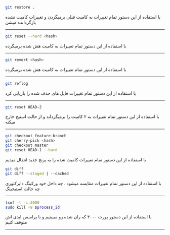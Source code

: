 ```BASH
git restore .
```
<p>
     با استفاده از این دستور تمام تغییرات به کامیت قبلی برمیگردن و تغییرات کامیت نشده بازگردانده میشن 
</p>

---

```BASH
git reset --hard <hash>
```
<p>
     با استفاده از این دستور تمام تغییرات به کامیت هش شده برمیگرده
</p>

---

```BASH
git revert <hash>
```
<p>
     با استفاده از این دستور تمام تغییرات به کامیت هش شده برمیگرده
</p>

---

```BASH
git reflog
```
<p>
     با استفاده از این دستور تمام تغییرات فایل های حذف شده را بازیابی کرد
</p>

---


```BASH
git reset HEAD~2
```
<p>
    با استفاده از این دستور تمام تغییرات به ۲ کامیت را برمیگرداند و از حالت استیج خارج میکنه
</p>

---

```BASH
git checkout feature-branch
git cherry-pick <hash>
git checkout master
git reset HEAD~1 --hard
```
<p>
   با استفاده از این دستور تمام تغییرات کامیت شده را به برنچ جدید انتقال میدیم
</p>

```BASH
git diff
git diff --staged | --cached
```
<p>
     با استفاده از این دستور تمام تغییرات مقایسه میشود . چه داخل خود ورکینگ دایرکتوری چه حالت استیجینگ 
</p>

---

```BASH
lsof -t -i:3000
sudo kill -9 $process_id
```
<p>
     با استفاده از این دستور پورت ۳۰۰۰ که ران شده رو میبینیم و با پراسس ایدی اش متوقف کنیم 
</p>

---
